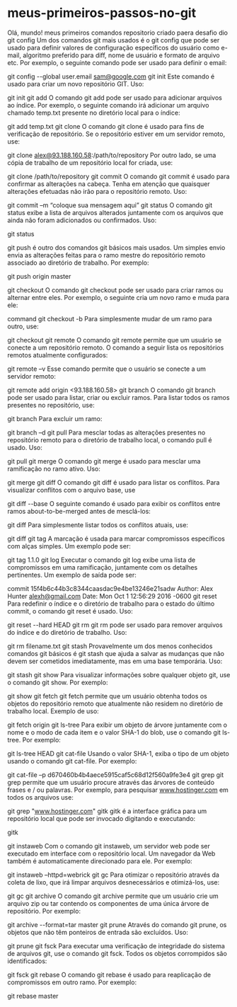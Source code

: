 # meus-primeiros-passos-no-git
Olá, mundo!
 meus primeiros comandos
repositorio criado paera desafio dio
git config
Um dos comandos git mais usados ​​é o git config que pode ser usado para definir valores de configuração específicos do usuário como e-mail, algoritmo preferido para diff, nome de usuário e formato de arquivo etc. Por exemplo, o seguinte comando pode ser usado para definir o email:

git config --global user.email sam@google.com
git init
Este comando é usado para criar um novo repositório GIT. Uso:

git init
git add
O comando git add pode ser usado para adicionar arquivos ao índice. Por exemplo, o seguinte comando irá adicionar um arquivo chamado temp.txt presente no diretório local para o índice:

git add temp.txt
git clone
O comando git clone é usado para fins de verificação de repositório. Se o repositório estiver em um servidor remoto, use:

git clone alex@93.188.160.58:/path/to/repository
Por outro lado, se uma cópia de trabalho de um repositório local for criada, use:

git clone /path/to/repository
git commit
O comando git commit é usado para confirmar as alterações na cabeça. Tenha em atenção que quaisquer alterações efetuadas não irão para o repositório remoto. Uso:

git commit –m “coloque sua mensagem aqui”
git status
O comando git status exibe a lista de arquivos alterados juntamente com os arquivos que ainda não foram adicionados ou confirmados. Uso:

git status

git push é outro dos comandos git básicos mais usados. Um simples envio envia as alterações feitas para o ramo mestre do repositório remoto associado ao diretório de trabalho. Por exemplo:

git push origin master

git checkout
O comando git checkout pode ser usado para criar ramos ou alternar entre eles. Por exemplo, o seguinte cria um novo ramo e muda para ele:

command git checkout -b <branch-name>
Para simplesmente mudar de um ramo para outro, use:

git checkout <branch-name>
git remote
O comando git remote permite que um usuário se conecte a um repositório remoto. O comando a seguir lista os repositórios remotos atualmente configurados:

git remote –v
Esse comando permite que o usuário se conecte a um servidor remoto:

git remote add origin <93.188.160.58>
git branch
O comando git branch pode ser usado para listar, criar ou excluir ramos. Para listar todos os ramos presentes no repositório, use:

git branch
Para excluir um ramo:

git branch –d <branch-name>
git pull
Para mesclar todas as alterações presentes no repositório remoto para o diretório de trabalho local, o comando pull é usado. Uso:

git pull
git merge
O comando git merge é usado para mesclar uma ramificação no ramo ativo. Uso:

git merge <branch-name>
git diff
O comando git diff é usado para listar os conflitos. Para visualizar conflitos com o arquivo base, use

git diff --base <file-name>
O seguinte comando é usado para exibir os conflitos entre ramos about-to-be-merged antes de mesclá-los:

git diff <source-branch> <target-branch>
Para simplesmente listar todos os conflitos atuais, use:

git diff
git tag
A marcação é usada para marcar compromissos específicos com alças simples. Um exemplo pode ser:

git tag 1.1.0 <insert-commitID-here>
git log
Executar o comando git log exibe uma lista de compromissos em uma ramificação, juntamente com os detalhes pertinentes. Um exemplo de saída pode ser:

commit 15f4b6c44b3c8344caasdac9e4be13246e21sadw
Author: Alex Hunter <alexh@gmail.com>
Date:   Mon Oct 1 12:56:29 2016 -0600
git reset
Para redefinir o índice e o diretório de trabalho para o estado do último commit, o comando git reset é usado. Uso:

git reset --hard HEAD
git rm
git rm pode ser usado para remover arquivos do índice e do diretório de trabalho. Uso:

git rm filename.txt
git stash
Provavelmente um dos menos conhecidos comandos git básicos é git stash que ajuda a salvar as mudanças que não devem ser cometidos imediatamente, mas em uma base temporária. Uso:

git stash
git show
Para visualizar informações sobre qualquer objeto git, use o comando git show. Por exemplo:

git show
git fetch
git fetch permite que um usuário obtenha todos os objetos do repositório remoto que atualmente não residem no diretório de trabalho local. Exemplo de uso:

git fetch origin
git ls-tree
Para exibir um objeto de árvore juntamente com o nome e o modo de cada item e o valor SHA-1 do blob, use o comando git ls-tree. Por exemplo:

git ls-tree HEAD
git cat-file
Usando o valor SHA-1, exiba o tipo de um objeto usando o comando git cat-file. Por exemplo:

git cat-file –p d670460b4b4aece5915caf5c68d12f560a9fe3e4
git grep
git grep permite que um usuário procure através das árvores de conteúdo frases e / ou palavras. Por exemplo, para pesquisar www.hostinger.com em todos os arquivos use:

git grep "www.hostinger.com"
gitk
gitk é a interface gráfica para um repositório local que pode ser invocado digitando e executando:

gitk

git instaweb
Com o comando git instaweb, um servidor web pode ser executado em interface com o repositório local. Um navegador da Web também é automaticamente direcionado para ele. Por exemplo:

git instaweb –httpd=webrick
git gc
Para otimizar o repositório através da coleta de lixo, que irá limpar arquivos desnecessários e otimizá-los, use:

git gc
git archive
O comando git archive permite que um usuário crie um arquivo zip ou tar contendo os componentes de uma única árvore de repositório. Por exemplo:

git archive --format=tar master
git prune
Através do comando git prune, os objetos que não têm ponteiros de entrada são excluídos. Uso:

git prune
git fsck
Para executar uma verificação de integridade do sistema de arquivos git, use o comando git fsck. Todos os objetos corrompidos são identificados:

git fsck
git rebase
O comando git rebase é usado para reaplicação de compromissos em outro ramo. Por exemplo:

git rebase master
